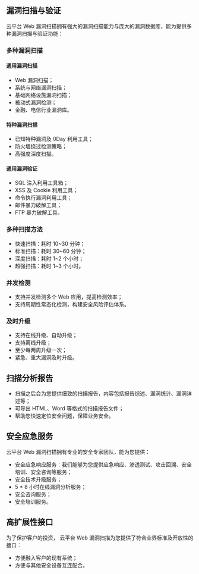 ## 漏洞扫描与验证
云平台 Web 漏洞扫描拥有强大的漏洞扫描能力与庞大的漏洞数据库，能为提供多种漏洞扫描与验证功能：
### 多种漏洞扫描
#### 通用漏洞扫描
- Web 漏洞扫描；
- 系统与网络漏洞扫描；
- 基础网络设施漏洞扫描；
- 被动式漏洞检测；
- 金融、电信行业漏洞库。

#### 特种漏洞扫描
- 已知特种漏洞及 0Day 利用工具；
- 防火墙绕过检测策略；
- 高强度深度扫描。

#### 通用漏洞验证
-  SQL 注入利用工具箱；
-  XSS 及 Cookie 利用工具；
-  命令执行漏洞利用工具；
-  邮件暴力破解工具；
-  FTP 暴力破解工具。

### 多种扫描方法
- 快速扫描：耗时 10~30 分钟；
- 标准扫描：耗时 30~60 分钟；
- 深度扫描：耗时 1~2 个小时；
- 超强扫描：耗时 1~3 个小时。

### 并发检测
- 支持并发检测多个 Web 应用，提高检测效率；
- 支持周期性常态化检测，构建安全风险评估体系。

### 及时升级
- 支持在线升级、自动升级；
- 支持离线升级；
- 至少每两周升级一次；
- 紧急、重大漏洞及时升级。

## 扫描分析报告
- 扫描之后会为您提供细致的扫描报告，内容包括报告综述、漏洞统计、漏洞详述等；
- 可导出 HTML、Word 等格式的扫描报告文件；
- 帮助您快速定位安全问题，保障业务安全。

## 安全应急服务
云平台 Web 漏洞扫描拥有专业的安全专家团队，能为您提供：
- 安全应急响应服务：我们能够为您提供应急响应、渗透测试、攻击回溯、安全培训、安全咨询等服务；
- 安全技术升级服务；
- 5 \* 8 小时在线漏洞分析服务；
- 安全咨询服务；
- 安全培训服务。

## 高扩展性接口
为了保护客户的投资， 云平台 Web 漏洞扫描为您提供了符合业界标准及开放性的接口：
- 方便融入客户的现有系统；
- 方便与其他安全设备互连配合。

